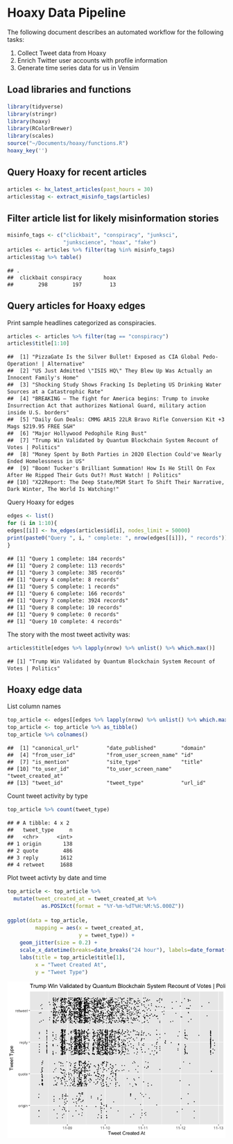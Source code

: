 Hoaxy Data Pipeline
================

The following document describes an automated workflow for the following
tasks:

1.  Collect Tweet data from Hoaxy
2.  Enrich Twitter user accounts with profile information
3.  Generate time series data for us in Vensim

## Load libraries and functions

``` r
library(tidyverse)
library(stringr)
library(hoaxy)
library(RColorBrewer)
library(scales)
source("~/Documents/hoaxy/functions.R")
hoaxy_key('')
```

## Query Hoaxy for recent articles

``` r
articles <- hx_latest_articles(past_hours = 30)
articles$tag <- extract_misinfo_tags(articles)
```

## Filter article list for likely misinformation stories

``` r
misinfo_tags <- c("clickbait", "conspiracy", "junksci", 
                  "junkscience", "hoax", "fake")
articles <- articles %>% filter(tag %in% misinfo_tags)
articles$tag %>% table()
```

    ## .
    ##  clickbait conspiracy       hoax 
    ##        298        197         13

## Query articles for Hoaxy edges

Print sample headlines categorized as conspiracies.

``` r
articles <- articles %>% filter(tag == "conspiracy")
articles$title[1:10]
```

    ##  [1] "PizzaGate Is the Silver Bullet! Exposed as CIA Global Pedo-Operation! | Alternative"                                                          
    ##  [2] "US Just Admitted \"ISIS HQ\" They Blew Up Was Actually an Innocent Family's Home"                                                             
    ##  [3] "Shocking Study Shows Fracking Is Depleting US Drinking Water Sources at a Catastrophic Rate"                                                  
    ##  [4] "BREAKING – The fight for America begins: Trump to invoke Insurrection Act that authorizes National Guard, military action inside U.S. borders"
    ##  [5] "Daily Gun Deals: CMMG AR15 22LR Bravo Rifle Conversion Kit +3 Mags $219.95 FREE S&H"                                                          
    ##  [6] "Major Hollywood Pedophile Ring Bust"                                                                                                          
    ##  [7] "Trump Win Validated by Quantum Blockchain System Recount of Votes | Politics"                                                                 
    ##  [8] "Money Spent by Both Parties in 2020 Election Could've Nearly Ended Homelessness in US"                                                        
    ##  [9] "Boom! Tucker's Brilliant Summation! How Is He Still On Fox After He Ripped Their Guts Out?! Must Watch! | Politics"                           
    ## [10] "X22Report: The Deep State/MSM Start To Shift Their Narrative, Dark Winter, The World Is Watching!"

Query Hoaxy for edges

``` r
edges <- list()
for (i in 1:10){
edges[[i]] <- hx_edges(articles$id[i], nodes_limit = 50000)
print(paste0("Query ", i, " complete: ", nrow(edges[[i]]), " records"))
}
```

    ## [1] "Query 1 complete: 184 records"
    ## [1] "Query 2 complete: 113 records"
    ## [1] "Query 3 complete: 385 records"
    ## [1] "Query 4 complete: 8 records"
    ## [1] "Query 5 complete: 1 records"
    ## [1] "Query 6 complete: 166 records"
    ## [1] "Query 7 complete: 3924 records"
    ## [1] "Query 8 complete: 10 records"
    ## [1] "Query 9 complete: 0 records"
    ## [1] "Query 10 complete: 4 records"

The story with the most tweet activity
    was:

``` r
articles$title[edges %>% lapply(nrow) %>% unlist() %>% which.max()]
```

    ## [1] "Trump Win Validated by Quantum Blockchain System Recount of Votes | Politics"

## Hoaxy edge data

List column
names

``` r
top_article <- edges[[edges %>% lapply(nrow) %>% unlist() %>% which.max()]]
top_article <- top_article %>% as_tibble()
top_article %>% colnames()
```

    ##  [1] "canonical_url"         "date_published"        "domain"               
    ##  [4] "from_user_id"          "from_user_screen_name" "id"                   
    ##  [7] "is_mention"            "site_type"             "title"                
    ## [10] "to_user_id"            "to_user_screen_name"   "tweet_created_at"     
    ## [13] "tweet_id"              "tweet_type"            "url_id"

Count tweet activity by type

``` r
top_article %>% count(tweet_type)
```

    ## # A tibble: 4 x 2
    ##   tweet_type     n
    ##   <chr>      <int>
    ## 1 origin       138
    ## 2 quote        486
    ## 3 reply       1612
    ## 4 retweet     1688

Plot tweet activty by date and time

``` r
top_article <- top_article %>% 
  mutate(tweet_created_at = tweet_created_at %>% 
           as.POSIXct(format = "%Y-%m-%dT%H:%M:%S.000Z"))

ggplot(data = top_article,
         mapping = aes(x = tweet_created_at,
                       y = tweet_type)) +
    geom_jitter(size = 0.2) + 
    scale_x_datetime(breaks=date_breaks("24 hour"), labels=date_format("%m-%d")) +
    labs(title = top_article$title[1],
         x = "Tweet Created At",
         y = "Tweet Type")
```

![](DataPipleline_files/figure-gfm/unnamed-chunk-8-1.png)<!-- -->
